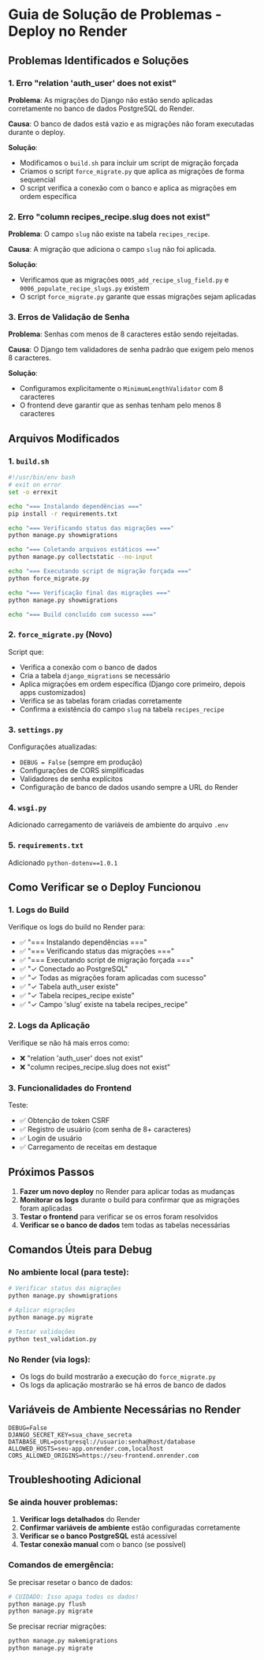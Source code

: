 # Guia de Solução de Problemas - Deploy no Render

## Problemas Identificados e Soluções

### 1. Erro "relation 'auth_user' does not exist"

**Problema**: As migrações do Django não estão sendo aplicadas corretamente no banco de dados PostgreSQL do Render.

**Causa**: O banco de dados está vazio e as migrações não foram executadas durante o deploy.

**Solução**: 
- Modificamos o `build.sh` para incluir um script de migração forçada
- Criamos o script `force_migrate.py` que aplica as migrações de forma sequencial
- O script verifica a conexão com o banco e aplica as migrações em ordem específica

### 2. Erro "column recipes_recipe.slug does not exist"

**Problema**: O campo `slug` não existe na tabela `recipes_recipe`.

**Causa**: A migração que adiciona o campo `slug` não foi aplicada.

**Solução**:
- Verificamos que as migrações `0005_add_recipe_slug_field.py` e `0006_populate_recipe_slugs.py` existem
- O script `force_migrate.py` garante que essas migrações sejam aplicadas

### 3. Erros de Validação de Senha

**Problema**: Senhas com menos de 8 caracteres estão sendo rejeitadas.

**Causa**: O Django tem validadores de senha padrão que exigem pelo menos 8 caracteres.

**Solução**:
- Configuramos explicitamente o `MinimumLengthValidator` com 8 caracteres
- O frontend deve garantir que as senhas tenham pelo menos 8 caracteres

## Arquivos Modificados

### 1. `build.sh`
```bash
#!/usr/bin/env bash
# exit on error
set -o errexit

echo "=== Instalando dependências ==="
pip install -r requirements.txt

echo "=== Verificando status das migrações ==="
python manage.py showmigrations

echo "=== Coletando arquivos estáticos ==="
python manage.py collectstatic --no-input

echo "=== Executando script de migração forçada ==="
python force_migrate.py

echo "=== Verificação final das migrações ==="
python manage.py showmigrations

echo "=== Build concluído com sucesso ==="
```

### 2. `force_migrate.py` (Novo)
Script que:
- Verifica a conexão com o banco de dados
- Cria a tabela `django_migrations` se necessário
- Aplica migrações em ordem específica (Django core primeiro, depois apps customizados)
- Verifica se as tabelas foram criadas corretamente
- Confirma a existência do campo `slug` na tabela `recipes_recipe`

### 3. `settings.py`
Configurações atualizadas:
- `DEBUG = False` (sempre em produção)
- Configurações de CORS simplificadas
- Validadores de senha explícitos
- Configuração de banco de dados usando sempre a URL do Render

### 4. `wsgi.py`
Adicionado carregamento de variáveis de ambiente do arquivo `.env`

### 5. `requirements.txt`
Adicionado `python-dotenv==1.0.1`

## Como Verificar se o Deploy Funcionou

### 1. Logs do Build
Verifique os logs do build no Render para:
- ✅ "=== Instalando dependências ==="
- ✅ "=== Verificando status das migrações ==="
- ✅ "=== Executando script de migração forçada ==="
- ✅ "✓ Conectado ao PostgreSQL"
- ✅ "✓ Todas as migrações foram aplicadas com sucesso"
- ✅ "✓ Tabela auth_user existe"
- ✅ "✓ Tabela recipes_recipe existe"
- ✅ "✓ Campo 'slug' existe na tabela recipes_recipe"

### 2. Logs da Aplicação
Verifique se não há mais erros como:
- ❌ "relation 'auth_user' does not exist"
- ❌ "column recipes_recipe.slug does not exist"

### 3. Funcionalidades do Frontend
Teste:
- ✅ Obtenção de token CSRF
- ✅ Registro de usuário (com senha de 8+ caracteres)
- ✅ Login de usuário
- ✅ Carregamento de receitas em destaque

## Próximos Passos

1. **Fazer um novo deploy** no Render para aplicar todas as mudanças
2. **Monitorar os logs** durante o build para confirmar que as migrações foram aplicadas
3. **Testar o frontend** para verificar se os erros foram resolvidos
4. **Verificar se o banco de dados** tem todas as tabelas necessárias

## Comandos Úteis para Debug

### No ambiente local (para teste):
```bash
# Verificar status das migrações
python manage.py showmigrations

# Aplicar migrações
python manage.py migrate

# Testar validações
python test_validation.py
```

### No Render (via logs):
- Os logs do build mostrarão a execução do `force_migrate.py`
- Os logs da aplicação mostrarão se há erros de banco de dados

## Variáveis de Ambiente Necessárias no Render

```
DEBUG=False
DJANGO_SECRET_KEY=sua_chave_secreta
DATABASE_URL=postgresql://usuario:senha@host/database
ALLOWED_HOSTS=seu-app.onrender.com,localhost
CORS_ALLOWED_ORIGINS=https://seu-frontend.onrender.com
```

## Troubleshooting Adicional

### Se ainda houver problemas:

1. **Verificar logs detalhados** do Render
2. **Confirmar variáveis de ambiente** estão configuradas corretamente
3. **Verificar se o banco PostgreSQL** está acessível
4. **Testar conexão manual** com o banco (se possível)

### Comandos de emergência:

Se precisar resetar o banco de dados:
```bash
# CUIDADO: Isso apaga todos os dados!
python manage.py flush
python manage.py migrate
```

Se precisar recriar migrações:
```bash
python manage.py makemigrations
python manage.py migrate
```